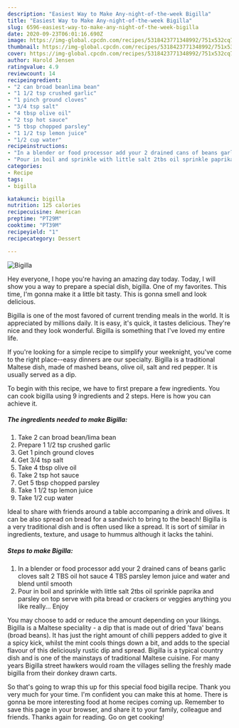 ```yaml
---
description: "Easiest Way to Make Any-night-of-the-week Bigilla"
title: "Easiest Way to Make Any-night-of-the-week Bigilla"
slug: 6596-easiest-way-to-make-any-night-of-the-week-bigilla
date: 2020-09-23T06:01:16.690Z
image: https://img-global.cpcdn.com/recipes/5318423771348992/751x532cq70/bigilla-recipe-main-photo.jpg
thumbnail: https://img-global.cpcdn.com/recipes/5318423771348992/751x532cq70/bigilla-recipe-main-photo.jpg
cover: https://img-global.cpcdn.com/recipes/5318423771348992/751x532cq70/bigilla-recipe-main-photo.jpg
author: Harold Jensen
ratingvalue: 4.9
reviewcount: 14
recipeingredient:
- "2 can broad beanlima bean"
- "1 1/2 tsp crushed garlic"
- "1 pinch ground cloves"
- "3/4 tsp salt"
- "4 tbsp olive oil"
- "2 tsp hot sauce"
- "5 tbsp chopped parsley"
- "1 1/2 tsp lemon juice"
- "1/2 cup water"
recipeinstructions:
- "In a blender or food processor add your 2 drained cans of beans garlic cloves salt 2 TBS oil hot sauce 4 TBS parsley lemon juice and water and blend until smooth"
- "Pour in boil and sprinkle with little salt 2tbs oil sprinkle paprika and parsley on top serve with pita bread or crackers or veggies anything you like really... Enjoy"
categories:
- Recipe
tags:
- bigilla

katakunci: bigilla 
nutrition: 125 calories
recipecuisine: American
preptime: "PT29M"
cooktime: "PT39M"
recipeyield: "1"
recipecategory: Dessert

---
```



![Bigilla](https://img-global.cpcdn.com/recipes/5318423771348992/751x532cq70/bigilla-recipe-main-photo.jpg)

Hey everyone, I hope you're having an amazing day today. Today, I will show you a way to prepare a special dish, bigilla. One of my favorites. This time, I'm gonna make it a little bit tasty. This is gonna smell and look delicious.

Bigilla is one of the most favored of current trending meals in the world. It is appreciated by millions daily. It is easy, it's quick, it tastes delicious. They're nice and they look wonderful. Bigilla is something that I've loved my entire life.

If you&#39;re looking for a simple recipe to simplify your weeknight, you&#39;ve come to the right place--easy dinners are our specialty. Bigilla is a traditional Maltese dish, made of mashed beans, olive oil, salt and red pepper. It is usually served as a dip.


To begin with this recipe, we have to first prepare a few ingredients. You can cook bigilla using 9 ingredients and 2 steps. Here is how you can achieve it.

<!--inarticleads1-->

##### The ingredients needed to make Bigilla:

1. Take 2 can broad bean/lima bean
1. Prepare 1 1/2 tsp crushed garlic
1. Get 1 pinch ground cloves
1. Get 3/4 tsp salt
1. Take 4 tbsp olive oil
1. Take 2 tsp hot sauce
1. Get 5 tbsp chopped parsley
1. Take 1 1/2 tsp lemon juice
1. Take 1/2 cup water


Ideal to share with friends around a table accompaning a drink and olives. It can be also spread on bread for a sandwich to bring to the beach! Bigilla is a very traditional dish and is often used like a spread. It is sort of similar in ingredients, texture, and usage to hummus although it lacks the tahini. 

<!--inarticleads2-->

##### Steps to make Bigilla:

1. In a blender or food processor add your 2 drained cans of beans garlic cloves salt 2 TBS oil hot sauce 4 TBS parsley lemon juice and water and blend until smooth
1. Pour in boil and sprinkle with little salt 2tbs oil sprinkle paprika and parsley on top serve with pita bread or crackers or veggies anything you like really... Enjoy


You may choose to add or reduce the amount depending on your likings. Bigilla is a Maltese speciality - a dip that is made out of dried &#39;fava&#39; beans (broad beans). It has just the right amount of chilli peppers added to give it a spicy kick, whilst the mint cools things down a bit, and adds to the special flavour of this deliciously rustic dip and spread. Bigilla is a typical country dish and is one of the mainstays of traditional Maltese cuisine. For many years Bigilla street hawkers would roam the villages selling the freshly made bigilla from their donkey drawn carts. 

So that's going to wrap this up for this special food bigilla recipe. Thank you very much for your time. I'm confident you can make this at home. There is gonna be more interesting food at home recipes coming up. Remember to save this page in your browser, and share it to your family, colleague and friends. Thanks again for reading. Go on get cooking!
